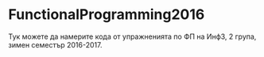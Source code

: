 # FunctionalProgramming2016
Тук можете да намерите кода от упражненията по ФП на Инф3, 2 група, зимен семестър 2016-2017.
